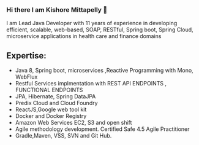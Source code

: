 ### Hi there I am Kishore Mittapelly 👋

<!--
**kishoreMittapelly/kishoreMittapelly** is a ✨ _special_ ✨ repository because its `README.md` (this file) appears on your GitHub profile.

Here are some ideas to get you started:

- 🔭 I’m currently working on Recatvie programming patterns
- 🌱 I’m currently learning ReactJs and Angular8
- 👯 I’m looking to collaborate on ...
- 🤔 I’m looking for help with ...
- 💬 Ask me about Objective 
- 📫 How to reach me: ...
- 😄 Pronouns: ...
- ⚡ Fun fact: ...

-->

I am Lead Java Developer with 11 years of experience in developing efficient, scalable, web-based, SOAP, RESTful, Spring boot, Spring Cloud, microservice applications in health care and finance domains

## Expertise:
* Java 8, Spring boot, microservices ,Reactive Programming with Mono, WebFlux
* Restful Services implmentation with REST API ENDPOINTS , FUNCTIONAL ENDPOINTS
* JPA, Hibernate, Spring DataJPA
* Predix Cloud and Cloud Foundry 
* ReactJS,Google web tool kit
* Docker and Docker Registry 
* Amazon Web Services EC2, S3 and open shift 
* Agile methodology development. Certified Safe 4.5 Agile Practitioner
* Gradle,Maven, VSS, SVN and Git Hub.
